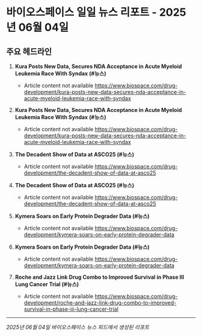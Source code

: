 # 바이오스페이스 일일 뉴스 리포트 - 2025년 06월 04일


## 주요 헤드라인

1. **Kura Posts New Data, Secures NDA Acceptance in Acute Myeloid Leukemia Race With Syndax (#뉴스)**
   - Article content not available
   <https://www.biospace.com/drug-development/kura-posts-new-data-secures-nda-acceptance-in-acute-myeloid-leukemia-race-with-syndax>

2. **Kura Posts New Data, Secures NDA Acceptance in Acute Myeloid Leukemia Race With Syndax (#뉴스)**
   - Article content not available
   <https://www.biospace.com/drug-development/kura-posts-new-data-secures-nda-acceptance-in-acute-myeloid-leukemia-race-with-syndax>

3. **The Decadent Show of Data at ASCO25 (#뉴스)**
   - Article content not available
   <https://www.biospace.com/drug-development/the-decadent-show-of-data-at-asco25>

4. **The Decadent Show of Data at ASCO25 (#뉴스)**
   - Article content not available
   <https://www.biospace.com/drug-development/the-decadent-show-of-data-at-asco25>

5. **Kymera Soars on Early Protein Degrader Data (#뉴스)**
   - Article content not available
   <https://www.biospace.com/drug-development/kymera-soars-on-early-protein-degrader-data>

6. **Kymera Soars on Early Protein Degrader Data (#뉴스)**
   - Article content not available
   <https://www.biospace.com/drug-development/kymera-soars-on-early-protein-degrader-data>

7. **Roche and Jazz Link Drug Combo to Improved Survival in Phase III Lung Cancer Trial (#뉴스)**
   - Article content not available
   <https://www.biospace.com/drug-development/roche-and-jazz-link-drug-combo-to-improved-survival-in-phase-iii-lung-cancer-trial>


---
*2025년 06월 04일 바이오스페이스 뉴스 피드에서 생성된 리포트*